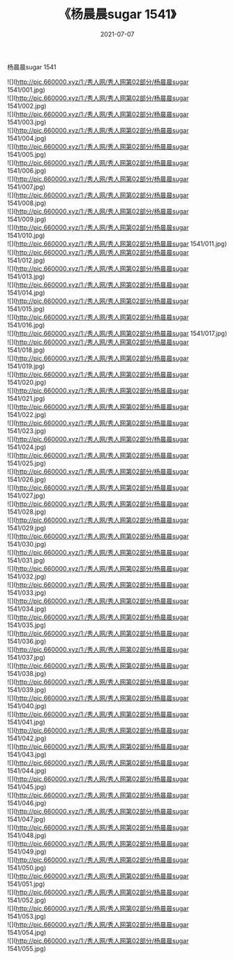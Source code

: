 ﻿---
layout: post
title:  《杨晨晨sugar 1541》
date:   2021-07-07
img: http://pic.660000.xyz/1:/秀人网/秀人网第02部分/杨晨晨sugar 1541/000.jpg
categories: [美女, 清纯, 唯美]
---

杨晨晨sugar 1541

  ![](http://pic.660000.xyz/1:/秀人网/秀人网第02部分/杨晨晨sugar 1541/001.jpg) <br> ![](http://pic.660000.xyz/1:/秀人网/秀人网第02部分/杨晨晨sugar 1541/002.jpg) <br> ![](http://pic.660000.xyz/1:/秀人网/秀人网第02部分/杨晨晨sugar 1541/003.jpg) <br> ![](http://pic.660000.xyz/1:/秀人网/秀人网第02部分/杨晨晨sugar 1541/004.jpg) <br> ![](http://pic.660000.xyz/1:/秀人网/秀人网第02部分/杨晨晨sugar 1541/005.jpg) <br> ![](http://pic.660000.xyz/1:/秀人网/秀人网第02部分/杨晨晨sugar 1541/006.jpg) <br> ![](http://pic.660000.xyz/1:/秀人网/秀人网第02部分/杨晨晨sugar 1541/007.jpg) <br> ![](http://pic.660000.xyz/1:/秀人网/秀人网第02部分/杨晨晨sugar 1541/008.jpg) <br> ![](http://pic.660000.xyz/1:/秀人网/秀人网第02部分/杨晨晨sugar 1541/009.jpg) <br> ![](http://pic.660000.xyz/1:/秀人网/秀人网第02部分/杨晨晨sugar 1541/010.jpg) <br> ![](http://pic.660000.xyz/1:/秀人网/秀人网第02部分/杨晨晨sugar 1541/011.jpg) <br> ![](http://pic.660000.xyz/1:/秀人网/秀人网第02部分/杨晨晨sugar 1541/012.jpg) <br> ![](http://pic.660000.xyz/1:/秀人网/秀人网第02部分/杨晨晨sugar 1541/013.jpg) <br> ![](http://pic.660000.xyz/1:/秀人网/秀人网第02部分/杨晨晨sugar 1541/014.jpg) <br> ![](http://pic.660000.xyz/1:/秀人网/秀人网第02部分/杨晨晨sugar 1541/015.jpg) <br> ![](http://pic.660000.xyz/1:/秀人网/秀人网第02部分/杨晨晨sugar 1541/016.jpg) <br> ![](http://pic.660000.xyz/1:/秀人网/秀人网第02部分/杨晨晨sugar 1541/017.jpg) <br> ![](http://pic.660000.xyz/1:/秀人网/秀人网第02部分/杨晨晨sugar 1541/018.jpg) <br> ![](http://pic.660000.xyz/1:/秀人网/秀人网第02部分/杨晨晨sugar 1541/019.jpg) <br> ![](http://pic.660000.xyz/1:/秀人网/秀人网第02部分/杨晨晨sugar 1541/020.jpg) <br> ![](http://pic.660000.xyz/1:/秀人网/秀人网第02部分/杨晨晨sugar 1541/021.jpg) <br> ![](http://pic.660000.xyz/1:/秀人网/秀人网第02部分/杨晨晨sugar 1541/022.jpg) <br> ![](http://pic.660000.xyz/1:/秀人网/秀人网第02部分/杨晨晨sugar 1541/023.jpg) <br> ![](http://pic.660000.xyz/1:/秀人网/秀人网第02部分/杨晨晨sugar 1541/024.jpg) <br> ![](http://pic.660000.xyz/1:/秀人网/秀人网第02部分/杨晨晨sugar 1541/025.jpg) <br> ![](http://pic.660000.xyz/1:/秀人网/秀人网第02部分/杨晨晨sugar 1541/026.jpg) <br> ![](http://pic.660000.xyz/1:/秀人网/秀人网第02部分/杨晨晨sugar 1541/027.jpg) <br> ![](http://pic.660000.xyz/1:/秀人网/秀人网第02部分/杨晨晨sugar 1541/028.jpg) <br> ![](http://pic.660000.xyz/1:/秀人网/秀人网第02部分/杨晨晨sugar 1541/029.jpg) <br> ![](http://pic.660000.xyz/1:/秀人网/秀人网第02部分/杨晨晨sugar 1541/030.jpg) <br> ![](http://pic.660000.xyz/1:/秀人网/秀人网第02部分/杨晨晨sugar 1541/031.jpg) <br> ![](http://pic.660000.xyz/1:/秀人网/秀人网第02部分/杨晨晨sugar 1541/032.jpg) <br> ![](http://pic.660000.xyz/1:/秀人网/秀人网第02部分/杨晨晨sugar 1541/033.jpg) <br> ![](http://pic.660000.xyz/1:/秀人网/秀人网第02部分/杨晨晨sugar 1541/034.jpg) <br> ![](http://pic.660000.xyz/1:/秀人网/秀人网第02部分/杨晨晨sugar 1541/035.jpg) <br> ![](http://pic.660000.xyz/1:/秀人网/秀人网第02部分/杨晨晨sugar 1541/036.jpg) <br> ![](http://pic.660000.xyz/1:/秀人网/秀人网第02部分/杨晨晨sugar 1541/037.jpg) <br> ![](http://pic.660000.xyz/1:/秀人网/秀人网第02部分/杨晨晨sugar 1541/038.jpg) <br> ![](http://pic.660000.xyz/1:/秀人网/秀人网第02部分/杨晨晨sugar 1541/039.jpg) <br> ![](http://pic.660000.xyz/1:/秀人网/秀人网第02部分/杨晨晨sugar 1541/040.jpg) <br> ![](http://pic.660000.xyz/1:/秀人网/秀人网第02部分/杨晨晨sugar 1541/041.jpg) <br> ![](http://pic.660000.xyz/1:/秀人网/秀人网第02部分/杨晨晨sugar 1541/042.jpg) <br> ![](http://pic.660000.xyz/1:/秀人网/秀人网第02部分/杨晨晨sugar 1541/043.jpg) <br> ![](http://pic.660000.xyz/1:/秀人网/秀人网第02部分/杨晨晨sugar 1541/044.jpg) <br> ![](http://pic.660000.xyz/1:/秀人网/秀人网第02部分/杨晨晨sugar 1541/045.jpg) <br> ![](http://pic.660000.xyz/1:/秀人网/秀人网第02部分/杨晨晨sugar 1541/046.jpg) <br> ![](http://pic.660000.xyz/1:/秀人网/秀人网第02部分/杨晨晨sugar 1541/047.jpg) <br> ![](http://pic.660000.xyz/1:/秀人网/秀人网第02部分/杨晨晨sugar 1541/048.jpg) <br> ![](http://pic.660000.xyz/1:/秀人网/秀人网第02部分/杨晨晨sugar 1541/049.jpg) <br> ![](http://pic.660000.xyz/1:/秀人网/秀人网第02部分/杨晨晨sugar 1541/050.jpg) <br> ![](http://pic.660000.xyz/1:/秀人网/秀人网第02部分/杨晨晨sugar 1541/051.jpg) <br> ![](http://pic.660000.xyz/1:/秀人网/秀人网第02部分/杨晨晨sugar 1541/052.jpg) <br> ![](http://pic.660000.xyz/1:/秀人网/秀人网第02部分/杨晨晨sugar 1541/053.jpg) <br> ![](http://pic.660000.xyz/1:/秀人网/秀人网第02部分/杨晨晨sugar 1541/054.jpg) <br> ![](http://pic.660000.xyz/1:/秀人网/秀人网第02部分/杨晨晨sugar 1541/055.jpg) <br>